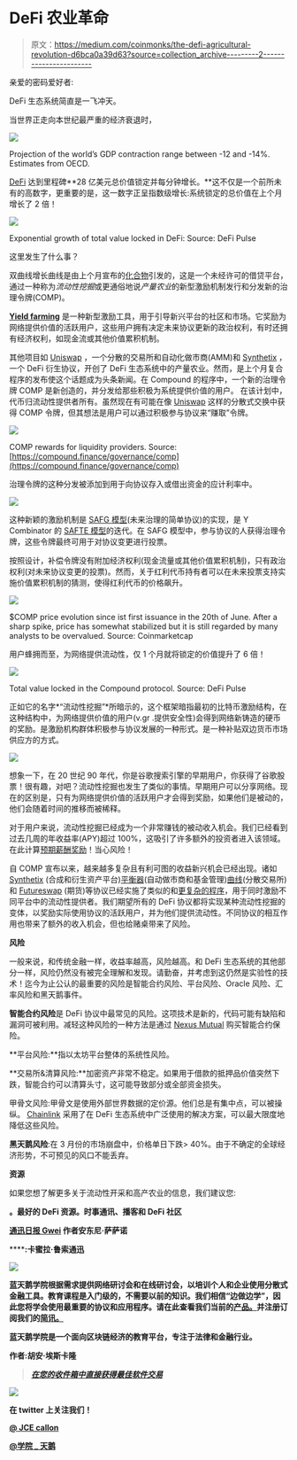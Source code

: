 # DeFi 农业革命

> 原文：<https://medium.com/coinmonks/the-defi-agricultural-revolution-d6bca0a39d63?source=collection_archive---------2----------------------->

亲爱的密码爱好者:

DeFi 生态系统简直是一飞冲天。

当世界正走向本世纪最严重的经济衰退时，

![](img/626c83b5aa2e15d159b6c5c06b63ca75.png)

Projection of the world’s GDP contraction range between -12 and -14%. Estimates from OECD.

[DeFi](https://blog.coincodecap.com/the-ultimate-guide-to-defi-decentralized-finance) 达到里程碑**28 亿美元总价值锁定并每分钟增长。**这不仅是一个前所未有的高数字，更重要的是，这一数字正呈指数级增长:系统锁定的总价值在上个月增长了 2 倍！

![](img/e82d51218fd398fdb1a1f712aa6271a2.png)

Exponential growth of total value locked in DeFi: Source: DeFi Pulse

这里发生了什么事？

双曲线增长曲线是由上个月宣布的[化合物](https://compound.finance/)引发的，这是一个未经许可的借贷平台，通过一种称为*流动性挖掘*或更通俗地说*产量农业*的新型激励机制发行和分发新的治理令牌(COMP)。

[**Yield farming**](https://blog.coincodecap.com/defi-yield-farming-and-liquidity-mining) 是一种新型激励工具，用于引导新兴平台的社区和市场。它奖励为网络提供价值的活跃用户，这些用户拥有决定未来协议更新的政治权利，有时还拥有经济权利，如现金流或其他价值累积机制。

其他项目如 [Uniswap](https://uniswap.org/) ，一个分散的交易所和自动化做市商(AMM)和 [Synthetix](https://www.synthetix.io/) ，一个 DeFi 衍生协议，开创了 DeFi 生态系统中的产量农业。然而，是上个月复合程序的发布使这个话题成为头条新闻。在 Compound 的程序中，一个新的治理令牌 COMP 是新创造的，并分发给那些积极为系统提供价值的用户。
在该计划中，代币归流动性提供者所有。虽然现在有可能在像 [Uniswap](https://uniswap.org/) 这样的分散式交换中获得 COMP 令牌，但其想法是用户可以通过积极参与协议来“赚取”令牌。

![](img/49f4709a389411be32a8057bd6dbbbee.png)

COMP rewards for liquidity providers. Source: [https://compound.finance/governance/comp](https://compound.finance/governance/comp)

治理令牌的这种分发被添加到用于向协议存入或借出资金的应计利率中。

![](img/d0090e1d5b4e2a281eb6341f2f0bde39.png)

这种新颖的激励机制是 [SAFG 模型](/ideo-colab/meet-the-safg-defis-emergent-framework-for-participatory-investing-and-protocol-development-62286a576fb5)(未来治理的简单协议)的实现，是 Y Combinator 的 [SAFTE 模型](https://docs.google.com/document/d/1q-czBdifFGDBLldgxsm6Ri5RWcePJtjKb4f7mwmfucY/edit)的迭代。在 SAFG 模型中，参与协议的人获得治理令牌，这些令牌最终可用于对协议变更进行投票。

按照设计，补偿令牌没有附加经济权利(现金流量或其他价值累积机制)，只有政治权利(对未来协议变更的投票)。然而，关于红利代币持有者可以在未来投票支持实施价值累积机制的猜测，使得红利代币的价格飙升。

![](img/06b819d4782d48e5f8990f5b4bdfcc10.png)

$COMP price evolution since ist first issuance in the 20th of June. After a sharp spike, price has somewhat stabilized but it is still regarded by many analysts to be overvalued. Source: Coinmarketcap

用户蜂拥而至，为网络提供流动性，仅 1 个月就将锁定的价值提升了 6 倍！

![](img/959289acc2e8bbeeb25320c72fac5059.png)

Total value locked in the Compound protocol. Source: DeFi Pulse

正如它的名字*“流动性挖掘”*所暗示的，这个框架暗指最初的比特币激励结构，在这种结构中，为网络提供价值的用户(v.gr .提供安全性)会得到网络新铸造的硬币的奖励。是激励机构群体积极参与协议发展的一种形式。是一种补贴双边货币市场供应方的方式。

![](img/fdda38f420aafd9f77fcc420e457fa2f.png)

想象一下，在 20 世纪 90 年代，你是谷歌搜索引擎的早期用户，你获得了谷歌股票！很有趣，对吧？流动性挖掘也发生了类似的事情。早期用户可以分享网络。现在的区别是，只有为网络提供价值的活跃用户才会得到奖励，如果他们是被动的，他们会随着时间的推移而被稀释。

对于用户来说，流动性挖掘已经成为一个非常赚钱的被动收入机会。我们已经看到过去几周的年收益率(APY)超过 100%，这吸引了许多额外的投资者进入该领域。在此计算[预期薪酬奖励](http://www.predictions.exchange/compound/None)！当心风险！

自 COMP 宣布以来，越来越多复杂且有利可图的收益新兴机会已经出现。诸如 [Synthetix](https://www.synthetix.io/) (合成和衍生资产平台)[平衡器](https://balancer.finance/)(自动做市商和基金管理)[曲线](https://www.curve.fi/)(分散交易所)和 [Futureswap](https://exchange.futureswap.com/) (期货)等协议已经实施了类似的和[更复杂的程序](/renproject/introducing-an-incentivized-btc-liquidity-pool-by-ren-synthetix-and-curve-213d21691d9a)，用于同时激励不同平台中的流动性提供者。我们期望所有的 DeFi 协议都将实现某种流动性挖掘的变体，以奖励实际使用协议的活跃用户，并为他们提供流动性。不同协议的相互作用也带来了额外的收入机会，但也给赌桌带来了风险。

**风险**

一般来说，和传统金融一样，收益率越高，风险越高。和 DeFi 生态系统的其他部分一样，风险仍然没有被完全理解和发现。请勤奋，并考虑到这仍然是实验性的技术！迄今为止公认的最重要的风险是智能合约风险、平台风险、Oracle 风险、汇率风险和黑天鹅事件。

**智能合约风险**是 DeFi 协议中最常见的风险。这项技术是新的，代码可能有缺陷和漏洞可被利用。减轻这种风险的一种方法是通过 [Nexus Mutual](https://nexusmutual.io/) 购买智能合约保险。

**平台风险:**指以太坊平台整体的系统性风险。

**交易所&清算风险:**加密资产非常不稳定。如果用于借款的抵押品价值突然下跌，智能合约可以清算头寸，这可能导致部分或全部资金损失。

甲骨文风险:甲骨文是使用外部世界数据的定价源。他们总是有集中点，可以被操纵。 [Chainlink](https://chain.link/) 采用了在 DeFi 生态系统中广泛使用的解决方案，可以最大限度地降低这些风险。

**黑天鹅风险**:在 3 月份的市场崩盘中，价格单日下跌> 40%。由于不确定的全球经济形势，不可预见的风口不能丢弃。

**资源**

如果您想了解更多关于流动性开采和高产农业的信息，我们建议您:

[](https://bankless.substack.com/)**。最好的 DeFi 资源。时事通讯、播客和 DeFi 社区**

**[**通迅日报 Gwei**](https://thedailygwei.substack.com/) 作者安东尼·萨萨诺**

**[](https://thedefiant.substack.com/about)****:**卡蜜拉·鲁索通迅****

****![](img/7d89e5b6575ee6412bfff229c2e60935.png)****

****蓝天鹅学院根据需求提供网络研讨会和在线研讨会，以培训个人和企业使用分散式金融工具。教育课程是入门级的，不需要以前的知识。我们相信“边做边学”，因此您将学会使用最重要的协议和应用程序。请在此查看我们当前的[产品。](https://academy.blue-swan.io/defi?utm_source=medium&utm_medium=article&utm_campaign=cw29-01)并注册订阅我们的[简讯。](https://academy.blue-swan.io/forms/258567)****

****蓝天鹅学院是一个面向区块链经济的教育平台，专注于法律和金融行业。****

****作者:胡安·埃斯卡隆****

> ****[*在您的收件箱中直接获得最佳软件交易*](https://coincodecap.com/?utm_source=coinmonks)****

****[![](img/cd82ed44d138f90c18e134555235311c.png)](https://coincodecap.com/?utm_source=coinmonks)****

****在 twitter 上关注我们！****

****[@ JCE callon](https://twitter.com/jcescallon)****

****[@学院 _ 天鹅](https://twitter.com/academy_swan)****